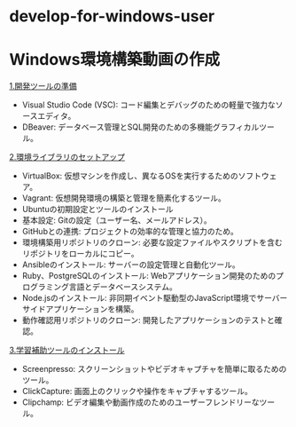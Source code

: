 # develop-for-windows-user

# Windows環境構築動画の作成

[1.開発ツールの準備](./docs/1.開発ツールの準備/README.md)

- Visual Studio Code (VSC): コード編集とデバッグのための軽量で強力なソースエディタ。
- DBeaver: データベース管理とSQL開発のための多機能グラフィカルツール。

[2.環境ライブラリのセットアップ](./docs/2.環境ライブラリのセットアップ/README.md)

- VirtualBox: 仮想マシンを作成し、異なるOSを実行するためのソフトウェア。
- Vagrant: 仮想開発環境の構築と管理を簡素化するツール。
- Ubuntuの初期設定とツールのインストール
- 基本設定: Gitの設定（ユーザー名、メールアドレス）。
- GitHubとの連携: プロジェクトの効率的な管理と協力のため。
- 環境構築用リポジトリのクローン: 必要な設定ファイルやスクリプトを含むリポジトリをローカルにコピー。
- Ansibleのインストール: サーバーの設定管理と自動化ツール。
- Ruby、PostgreSQLのインストール: Webアプリケーション開発のためのプログラミング言語とデータベースシステム。
- Node.jsのインストール: 非同期イベント駆動型のJavaScript環境でサーバーサイドアプリケーションを構築。
- 動作確認用リポジトリのクローン: 開発したアプリケーションのテストと確認。

[3.学習補助ツールのインストール](./docs/3.学習補助ツールのインストール/README.md)

- Screenpresso: スクリーンショットやビデオキャプチャを簡単に取るためのツール。
- ClickCapture: 画面上のクリックや操作をキャプチャするツール。
- Clipchamp: ビデオ編集や動画作成のためのユーザーフレンドリーなツール。